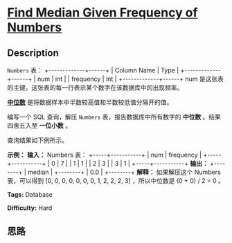 # [Find Median Given Frequency of Numbers][title]

## Description

`Numbers` 表：
            +-------------+------+    | Column Name | Type |    +-------------+------+    | num         | int  |    | frequency   | int  |    +-------------+------+    num 是这张表的主键。这张表的每一行表示某个数字在该数据库中的出现频率。



[**中位数**](https://baike.baidu.com/item/%E4%B8%AD%E4%BD%8D%E6%95%B0/3087401)
是将数据样本中半数较高值和半数较低值分隔开的值。

编写一个 SQL 查询，解压 `Numbers` 表，报告数据库中所有数字的 **中位数** 。结果四舍五入至 **一位小数** 。

查询结果如下例所示。



**示例：**
            **输入：**     Numbers 表：    +-----+-----------+    | num | frequency |    +-----+-----------+    | 0   | 7         |    | 1   | 1         |    | 2   | 3         |    | 3   | 1         |    +-----+-----------+    **输出：**    +--------+    | median |    +--------+    | 0.0    |    +--------+    **解释：**    如果解压这个 Numbers 表，可以得到 [0, 0, 0, 0, 0, 0, 0, 1, 2, 2, 2, 3] ，所以中位数是 (0 + 0) / 2 = 0 。    


**Tags:** Database

**Difficulty:** Hard

## 思路

[title]: https://leetcode-cn.com/problems/find-median-given-frequency-of-numbers
